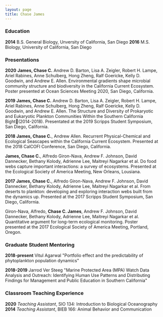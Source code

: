 ```yaml
---
layout: page
title: Chase James
---
```


### Education

**2014** B.S. General Biology, Unversity of California, San Diego
**2016** M.S. Biology, University of California, San Diego

### Presentations

**2020**
**James, Chase C.** Andrew D. Barton, Lisa A. Zeigler, Robert H. Lampe, Ariel Rabines, Anne Schulberg, Hong Zheng, Ralf Goericke, Kelly D. Goodwin, and Andrew E. Allen. Environmental gradients shape microbial community structure and biodiversity in the California Current Ecosystem. Poster presented at Ocean Sciences Meeting 2020, San Diego, California. 

**2019**
**James, Chase C.** Andrew D. Barton, Lisa A. Zeigler, Robert H. Lampe, Ariel Rabines, Anne Schulberg, Hong Zheng, Ralf Goericke, Kelly D. Goodwin, and Andrew E. Allen. The Structure and Diversity of Prokaryotic and Eukaryotic Plankton Communities Within the Southern California Bight(2014-2018). Presentated at the 2019 Scripps Student Symposium, San Diego, California. 

**2018**
**James, Chase C.**, Andrew Allen. Recurrent Physical-Chemical and Ecological Seascapes within the California Current Ecosystem. Presented at the 2018 CalCOFI Conference, San Diego, California.

**James, Chase C.**, Alfredo Giron-Nava, Andrew F. Johnson, David Dannecker, Bethany Kolody, Adrienne Lee, Maitreyi Nagarkar et al. Do food webs capture important interactions: a survey of ecosystems. Presented at the Ecological Society of America Meeting, New Orleans, Lousiana.

**2017**
**James, Chase C.**, Alfredo Giron-Nava, Andrew F. Johnson, David Dannecker, Bethany Kolody, Adrienne Lee, Maitreyi Nagarkar et al.
From deserts to plankton: developing and exploring interaction webs built from the dynamics up. Presented at the 2017 Scripps Student Symposium, San Diego, California.

Giron-Nava, Alfredo, **Chase C. James**, Andrew F. Johnson, David Dannecker, Bethany Kolody, Adrienne Lee, Maitreyi Nagarkar et al. Quantitative argument for long-term ecological monitoring. Poster presented at the 2017 Ecological Society of America Meeting, Portland, Oregon. 

### Graduate Student Mentoring

**2018-present** Vitul Agarwal "Portfolio effect and the predictability of phytoplankton population dynamics"

**2018-2019** Jarrod Ver Steeg "Marine Protected Area (MPA) Watch Data Analysis and Outreach: Identifying Human Use Patterns and Distributing Findings for Management and Public Education in Southern California"


### Classroom Teaching Experience

**2020** *Teaching Assistant*, SIO 134: Introduction to Biological Oceanography
**2014** *Teaching Assistant*, BIEB 166: Animal Behavior and Communication

